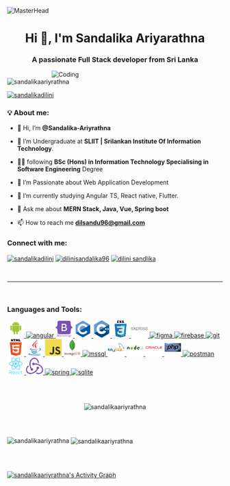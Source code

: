 ![MasterHead](https://www.softsuave.com/blog/wp-content/uploads/2020/11/mobile-app-development-lifecycle-softsuave.gif)
<h1 align="center">Hi 👋, I'm Sandalika Ariyarathna</h1>
<h3 align="center">A passionate Full Stack developer from Sri Lanka</h3>
<img align="right" alt="Coding" width="400" src="https://camo.githubusercontent.com/5ff9182d12e799168a3bb67b88df7388ae08ede3/68747470733a2f2f6d69726f2e6d656469756d2e636f6d2f6d61782f3837352f312a7164415731546a434e353768316c6275757a766368672e676966">
<p align="left"> <img src="https://komarev.com/ghpvc/?username=sandalikaariyrathna&label=Profile%20views&color=0e75b6&style=flat" alt="sandalikaariyrathna" /> </p>

<p align="left"> <a href="https://twitter.com/sandalikadilini" target="blank"><img src="https://img.shields.io/twitter/follow/sandalikadilini?logo=twitter&style=for-the-badge" alt="sandalikadilini" /></a> </p>

### :bulb: About me:

- 👋 Hi, I’m **@Sandalika-Ariyrathna**

- 🔭 I’m Undergraduate at **SLIIT | Srilankan Institute Of Information Technology**.

- 👨‍💻 following **BSc (Hons) in Information Technology Specialising in Software Engineering** Degree

- 👀 I’m Passionate about Web Application Development

- 🌱 I’m currently studying Angular TS, React native, Flutter.

- 💬 Ask me about **MERN Stack, Java, Vue, Spring boot**

- 📫 How to reach me **dilsandu96@gmail.com**


<h3 align="left">Connect with me:</h3>
<p align="left">
<a href="https://twitter.com/sandalikadilini" target="blank"><img align="center" src="https://raw.githubusercontent.com/rahuldkjain/github-profile-readme-generator/master/src/images/icons/Social/twitter.svg" alt="sandalikadilini" height="30" width="40" /></a>
<a href="https://www.linkedin.com/in/dilini-sandalika96/" target="blank"><img align="center" src="https://raw.githubusercontent.com/rahuldkjain/github-profile-readme-generator/master/src/images/icons/Social/linked-in-alt.svg" alt="dilinisandalika96" height="30" width="40" /></a>
<a href="https://www.facebook.com/profile.php?id=100009407160156" target="blank"><img align="center" src="https://raw.githubusercontent.com/rahuldkjain/github-profile-readme-generator/master/src/images/icons/Social/facebook.svg" alt="dilini sandlika" height="30" width="40" /></a>

</p>
<br>
<hr>
<br>
<h3 align="left">Languages and Tools:</h3>
<p align="left">
 <a href="https://developer.android.com" target="_blank" rel="noreferrer"> <img src="https://raw.githubusercontent.com/devicons/devicon/master/icons/android/android-original-wordmark.svg" alt="android" width="40" height="40"/> </a> 
 <a href="https://angular.io" target="_blank" rel="noreferrer"> <img src="https://angular.io/assets/images/logos/angular/angular.svg" alt="angular" width="40" height="40"/> </a>
 <a href="https://getbootstrap.com" target="_blank" rel="noreferrer"> <img src="https://raw.githubusercontent.com/devicons/devicon/master/icons/bootstrap/bootstrap-plain-wordmark.svg" alt="bootstrap" width="40" height="40"/> </a>
 <a href="https://www.cprogramming.com/" target="_blank" rel="noreferrer"> <img src="https://raw.githubusercontent.com/devicons/devicon/master/icons/c/c-original.svg" alt="c" width="40" height="40"/> </a>
 <a href="https://www.w3schools.com/cpp/" target="_blank" rel="noreferrer"> <img src="https://raw.githubusercontent.com/devicons/devicon/master/icons/cplusplus/cplusplus-original.svg" alt="cplusplus" width="40" height="40"/>
 </a> <a href="https://www.w3schools.com/css/" target="_blank" rel="noreferrer"> <img src="https://raw.githubusercontent.com/devicons/devicon/master/icons/css3/css3-original-wordmark.svg" alt="css3" width="40" height="40"/> </a>
 <a href="https://expressjs.com" target="_blank" rel="noreferrer"> <img src="https://raw.githubusercontent.com/devicons/devicon/master/icons/express/express-original-wordmark.svg" alt="express" width="40" height="40"/> </a>
 <a href="https://www.figma.com/" target="_blank" rel="noreferrer"> <img src="https://www.vectorlogo.zone/logos/figma/figma-icon.svg" alt="figma" width="40" height="40"/> </a> <a href="https://firebase.google.com/" target="_blank" rel="noreferrer"> <img src="https://www.vectorlogo.zone/logos/firebase/firebase-icon.svg" alt="firebase" width="40" height="40"/> </a>
 <a href="https://git-scm.com/" target="_blank" rel="noreferrer"> <img src="https://www.vectorlogo.zone/logos/git-scm/git-scm-icon.svg" alt="git" width="40" height="40"/> </a> <a href="https://www.w3.org/html/" target="_blank" rel="noreferrer"> <img src="https://raw.githubusercontent.com/devicons/devicon/master/icons/html5/html5-original-wordmark.svg" alt="html5" width="40" height="40"/> </a>
 <a href="https://www.java.com" target="_blank" rel="noreferrer"> <img src="https://raw.githubusercontent.com/devicons/devicon/master/icons/java/java-original.svg" alt="java" width="40" height="40"/> </a> <a href="https://developer.mozilla.org/en-US/docs/Web/JavaScript" target="_blank" rel="noreferrer"> <img src="https://raw.githubusercontent.com/devicons/devicon/master/icons/javascript/javascript-original.svg" alt="javascript" width="40" height="40"/> </a>
 <a href="https://www.mongodb.com/" target="_blank" rel="noreferrer"> <img src="https://raw.githubusercontent.com/devicons/devicon/master/icons/mongodb/mongodb-original-wordmark.svg" alt="mongodb" width="40" height="40"/> </a> <a href="https://www.microsoft.com/en-us/sql-server" target="_blank" rel="noreferrer"> <img src="https://www.svgrepo.com/show/303229/microsoft-sql-server-logo.svg" alt="mssql" width="40" height="40"/> </a> <a href="https://www.mysql.com/" target="_blank" rel="noreferrer"> <img src="https://raw.githubusercontent.com/devicons/devicon/master/icons/mysql/mysql-original-wordmark.svg" alt="mysql" width="40" height="40"/> </a>
 <a href="https://nodejs.org" target="_blank" rel="noreferrer"> <img src="https://raw.githubusercontent.com/devicons/devicon/master/icons/nodejs/nodejs-original-wordmark.svg" alt="nodejs" width="40" height="40"/> </a> <a href="https://www.oracle.com/" target="_blank" rel="noreferrer"> <img src="https://raw.githubusercontent.com/devicons/devicon/master/icons/oracle/oracle-original.svg" alt="oracle" width="40" height="40"/> </a> <a href="https://www.php.net" target="_blank" rel="noreferrer"> <img src="https://raw.githubusercontent.com/devicons/devicon/master/icons/php/php-original.svg" alt="php" width="40" height="40"/> </a>
 <a href="https://postman.com" target="_blank" rel="noreferrer"> <img src="https://www.vectorlogo.zone/logos/getpostman/getpostman-icon.svg" alt="postman" width="40" height="40"/> </a> <a href="https://reactjs.org/" target="_blank" rel="noreferrer"> <img src="https://raw.githubusercontent.com/devicons/devicon/master/icons/react/react-original-wordmark.svg" alt="react" width="40" height="40"/> </a> <a href="https://redux.js.org" target="_blank" rel="noreferrer"> <img src="https://raw.githubusercontent.com/devicons/devicon/master/icons/redux/redux-original.svg" alt="redux" width="40" height="40"/> </a> <a href="https://spring.io/" target="_blank" rel="noreferrer"> <img src="https://www.vectorlogo.zone/logos/springio/springio-icon.svg" alt="spring" width="40" height="40"/> </a> <a href="https://www.sqlite.org/" target="_blank" rel="noreferrer"> <img src="https://www.vectorlogo.zone/logos/sqlite/sqlite-icon.svg" alt="sqlite" width="40" height="40"/> </a>
</p>


<br/>
<br/>

<p align="center">
<img align="center" src="https://github-readme-streak-stats.herokuapp.com/?user=sandalikaariyrathna&theme=highcontrast&fire=DD2727" alt="sandalikaariyrathna" />
</p>

<br/>
<br/>

<p>
<img align="left" src="https://github-readme-stats.vercel.app/api/top-langs?username=sandalikaariyrathna&show_icons=true&locale=en&layout=compact&theme=react&hide_border=true&bg_color=0D1117" alt="sandalikaariyrathna" />
</p>

<p>&nbsp;<img align="center" src="https://github-readme-stats.vercel.app/api?username=sandalikaariyrathna&show_icons=true&locale=en&theme=react&hide_border=true&bg_color=0D1117" alt="sandalikaariyrathna" /></p>

<br/>
<br/>

<a href="https://github.com/sandalikaariyrathna/github-readme-activity-graph"><img alt="sandalikaariyrathna's Activity Graph" src="https://activity-graph.herokuapp.com/graph?username=sandalikaariyrathna&bg_color=0D1117&color=5BCDEC&line=5BCDEC&point=FFFFFF&hide_border=true" /></a>

<br/>
<br/>

